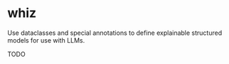 
# whiz

Use dataclasses and special annotations to define explainable structured models for use with LLMs.

TODO
